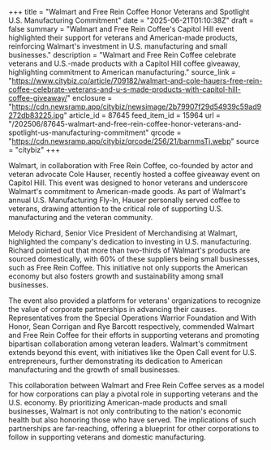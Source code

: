 +++
title = "Walmart and Free Rein Coffee Honor Veterans and Spotlight U.S. Manufacturing Commitment"
date = "2025-06-21T01:10:38Z"
draft = false
summary = "Walmart and Free Rein Coffee's Capitol Hill event highlighted their support for veterans and American-made products, reinforcing Walmart's investment in U.S. manufacturing and small businesses."
description = "Walmart and Free Rein Coffee celebrate veterans and U.S.-made products with a Capitol Hill coffee giveaway, highlighting commitment to American manufacturing."
source_link = "https://www.citybiz.co/article/709182/walmart-and-cole-hauers-free-rein-coffee-celebrate-veterans-and-u-s-made-products-with-capitol-hill-coffee-giveaway/"
enclosure = "https://cdn.newsramp.app/citybiz/newsimage/2b79907f29d54939c59ad9272db83225.jpg"
article_id = 87645
feed_item_id = 15964
url = "/202506/87645-walmart-and-free-rein-coffee-honor-veterans-and-spotlight-us-manufacturing-commitment"
qrcode = "https://cdn.newsramp.app/citybiz/qrcode/256/21/barnmsTj.webp"
source = "citybiz"
+++

<p>Walmart, in collaboration with Free Rein Coffee, co-founded by actor and veteran advocate Cole Hauser, recently hosted a coffee giveaway event on Capitol Hill. This event was designed to honor veterans and underscore Walmart's commitment to American-made goods. As part of Walmart's annual U.S. Manufacturing Fly-In, Hauser personally served coffee to veterans, drawing attention to the critical role of supporting U.S. manufacturing and the veteran community.</p><p>Melody Richard, Senior Vice President of Merchandising at Walmart, highlighted the company's dedication to investing in U.S. manufacturing. Richard pointed out that more than two-thirds of Walmart's products are sourced domestically, with 60% of these suppliers being small businesses, such as Free Rein Coffee. This initiative not only supports the American economy but also fosters growth and sustainability among small businesses.</p><p>The event also provided a platform for veterans' organizations to recognize the value of corporate partnerships in advancing their causes. Representatives from the Special Operations Warrior Foundation and With Honor, Sean Corrigan and Rye Barcott respectively, commended Walmart and Free Rein Coffee for their efforts in supporting veterans and promoting bipartisan collaboration among veteran leaders. Walmart's commitment extends beyond this event, with initiatives like the Open Call event for U.S. entrepreneurs, further demonstrating its dedication to American manufacturing and the growth of small businesses.</p><p>This collaboration between Walmart and Free Rein Coffee serves as a model for how corporations can play a pivotal role in supporting veterans and the U.S. economy. By prioritizing American-made products and small businesses, Walmart is not only contributing to the nation's economic health but also honoring those who have served. The implications of such partnerships are far-reaching, offering a blueprint for other corporations to follow in supporting veterans and domestic manufacturing.</p>